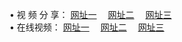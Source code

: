 &#8226; 视 频 分 享：
<a href="http://22.dynssl.com/tv/" target="_blank">网址一</a>
　<a href="http://b2.ns02.biz/tv/" target="_blank">网址二</a>
　<a href="http://d7.dnsrd.com:81/tv/" target="_blank">网址三</a>
　<br />
&#8226; 在线视频：
<a href="http://app63.ga/" target="_blank">网址一</a>
　<a href="http://w3.001www.com/" target="_blank">网址二</a>
　<a href="http://b2.ns02.biz/" target="_blank">网址三</a><br />
